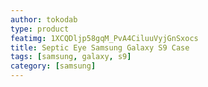 ```yaml
---
author: tokodab
type: product
featimg: 1XCQDljp58gqM_PvA4CiluuVyjGnSxocs
title: Septic Eye Samsung Galaxy S9 Case
tags: [samsung, galaxy, s9]
category: [samsung]
---
```

